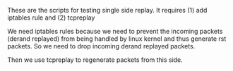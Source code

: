 These are the scripts for testing single side replay.
It requires (1) add iptables rule and (2) tcpreplay

We need iptables rules because we need to prevent the incoming packets (derand replayed) from being handled by linux kernel and thus generate rst packets. So we need to drop incoming derand replayed packets.

Then we use tcpreplay to regenerate packets from this side.
